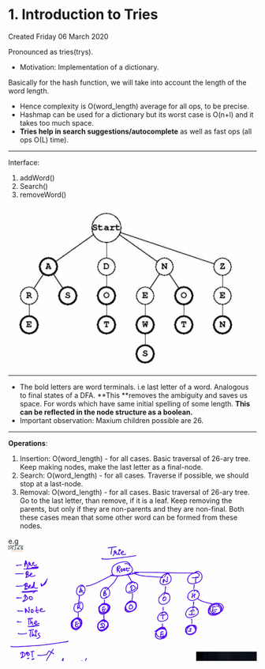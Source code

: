 # 1. Introduction to Tries
Created Friday 06 March 2020

Pronounced as tries(trys).

- Motivation: Implementation of a dictionary.

Basically for the hash function, we will take into account the length of the word length.
- Hence complexity is O(word_length) average for all ops, to be precise.
- Hashmap can be used for a dictionary but its worst case is O(n+l) and it takes too much space.
- **Tries help in search suggestions/autocomplete** as well as fast ops (all ops O(L) time).
---

Interface:
1. addWord()
2. Search()
3. removeWord()

![](../../../../../../assets/1._Introduction_to_Tries-image-1-185a46db.png)

---

- The bold letters are word terminals. i.e last letter of a word. Analogous to final states of a DFA. **This **removes the ambiguity and saves us space. For words which have same initial spelling of some length. **This can be reflected in the node structure as a boolean.**
- Important observation: Maxium children possible are 26.

---

**Operations**:

1. Insertion: O(word_length) - for all cases. Basic traversal of 26-ary tree. Keep making nodes, make the last letter as a final-node.
2. Search: O(word_length) - for all cases. Traverse if possible, we should stop at a last-node.
3. Removal: O(word_length) - for all cases. Basic traversal of 26-ary tree. Go to the last letter, than remove, if it is a leaf. Keep removing the parents, but only if they are non-parents and they are non-final. Both these cases mean that some other word can be formed from these nodes.

e.g
![](../../../../../../assets/1._Introduction_to_Tries-image-2-185a46db.png)
